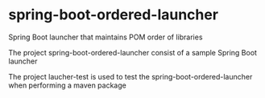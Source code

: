 # spring-boot-ordered-launcher
Spring Boot launcher that maintains POM order of libraries

The project spring-boot-ordered-launcher consist of a sample Spring Boot launcher

The project laucher-test is used to test the spring-boot-ordered-launcher when performing a maven package
